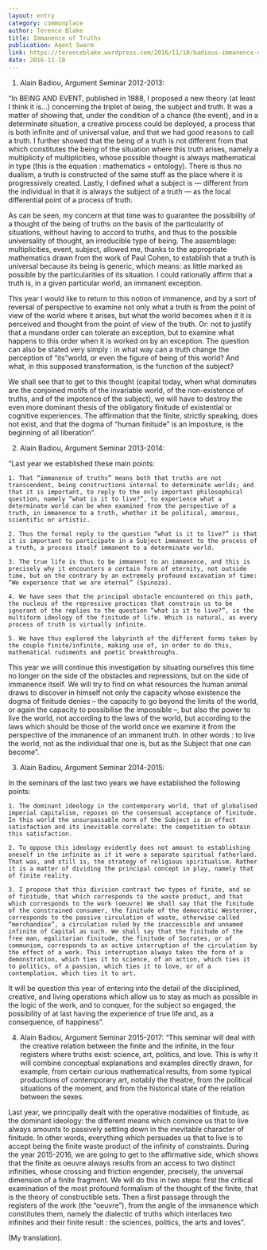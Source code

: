 ```yaml
---
layout: entry
category: commonplace
author: Terence Blake
title: Immanence of Truths
publication: Agent Swarm
link: https://terenceblake.wordpress.com/2016/11/10/badious-immanence-of-truths-arguments-2012-2017/
date: 2016-11-10
---
```


1) Alain Badiou, Argument Seminar 2012-2013:

“In BEING AND EVENT, published in 1988, I proposed a new theory (at least I think it is…) concerning the triplet of being, the subject and truth. It was a matter of showing that, under the condition of a chance (the event), and in a determinate situation, a creative process could be deployed, a process that is both infinite and of universal value, and that we had good reasons to call a truth. I further showed that the being of a truth is not different from that which constitutes the being of the situation where this truth arises, namely a multiplicity of multiplicities, whose possible thought is always mathematical in type (this is the equation : mathematics = ontology). There is thus no dualism, a truth is constructed of the same stuff as the place where it is progressively created. Lastly, I defined what a subject is — different from the individual in that it is always the subject of a truth — as the local differential point of a process of truth.

As can be seen, my concern at that time was to guarantee the possibility of a thought of the being of truths on the basis of the particularity of situations, without having to accord to truths, and thus to the possible universality of thought, an irreducible type of being. The assemblage: multiplicities, event, subject, allowed me, thanks to the appropriate mathematics drawn from the work of Paul Cohen, to establish that a truth is universal because its being is generic, which means: as little marked as possible by the particularities of its situation. I could rationally affirm that a truth is, in a given particular world, an immanent exception.

This year I would like to return to this notion of immanence, and by a sort of reversal of perspective to examine not only what a truth is from the point of view of the world where it arises, but what the world becomes when it it is perceived and thought from the point of view of the truth. Or: not to justify that a mundane order can tolerate an exception, but to examine what happens to this order when it is worked on by an exception. The question can also be stated very simply : in what way can a truth change the perception of “its”world, or even the figure of being of this world? And what, in this supposed transformation, is the function of the subject?

We shall see that to get to this thought (capital today, when what dominates are the conjoined motifs of the invariable world, of the non-existence of truths, and of the impotence of the subject), we will have to destroy the even more dominant thesis of the obligatory finitude of existential or cognitive experiences. The affirmation that the finite, strictly speaking, does not exist, and that the dogma of “human finitude” is an imposture, is the beginning of all liberation”.

2) Alain Badiou, Argument Seminar 2013-2014:

“Last year we established these main points:

	1. That “immanence of truths” means both that truths are not transcendent, being constructions internal to determinate worlds; and that it is important, to reply to the only important philosophical question, namely “what is it to live?”, to experience what a determinate world can be when examined from the perspective of a truth, in immanence to a truth, whether it be political, amorous, scientific or artistic.

	2. Thus the formal reply to the question “what is it to live?” is that it is important to participate in a Subject immanent to the process of a truth, a process itself immanent to a determinate world.

	3. The true life is thus to be immanent to an immanence, and this is precisely why it encounters a certain form of eternity, not outside time, but on the contrary by an extremely profound excavation of time: “We experience that we are eternal” (Spinoza).

	4. We have seen that the principal obstacle encountered on this path, the nucleus of the repressive practices that constrain us to be ignorant of the replies to the question “what is it to live?”, is the multiform ideology of the finitude of life. Which is natural, as every process of truth is virtually infinite.

	5. We have thus explored the labyrinth of the different forms taken by the couple finite/infinite, making use of, in order to do this, mathematical rudiments and poetic breakthroughs.

This year we will continue this investigation by situating ourselves this time no longer on the side of the obstacles and repressions, but on the side of immanence itself. We will try to find on what resources the human animal draws to discover in himself not only the capacity whose existence the dogma of finitude denies – the capacity to go beyond the limits of the world, or again the capacity to possibilise the impossible –, but also the power to live the world, not according to the laws of the world, but according to the laws which should be those of the world once we examine it from the perspective of the immanence of an immanent truth. In other words : to live the world, not as the individual that one is, but as the Subject that one can become”.

3) Alain Badiou, Argument Seminar 2014-2015:

In the seminars of the last two years we have established the following points:

	1. The dominant ideology in the contemporary world, that of globalised imperial capitalism, reposes on the consensual acceptance of finitude. In this world the unsurpassable norm of the Subject is in effect satisfaction and its inevitable correlate: the competition to obtain this satisfaction.

	2. To oppose this ideology evidently does not amount to establishing oneself in the infinite as if it were a separate spiritual fatherland. That was, and still is, the strategy of religious spiritualism. Rather it is a matter of dividing the principal concept in play, namely that of finite reality.

	3. I propose that this division contrast two types of finite, and so of finitude, that which corresponds to the waste product, and that which corresponds to the work (oeuvre) We shall say that the finitude of the constrained consumer, the finitude of the democratic Westerner, corresponds to the passive circulation of waste, otherwise called “merchandise”, a circulation ruled by the inaccessible and unnamed infinite of Capital as such. We shall say that the finitude of the free man, egalitarian finitude, the finitude of Socrates, or of communism, corresponds to an active interruption of the circulation by the effect of a work. This interruption always takes the form of a demonstration, which ties it to science, of an action, which ties it to politics, of a passion, which ties it to love, or of a contemplation, which ties it to art.

It will be question this year of entering into the detail of the disciplined, creative, and living operations which allow us to stay as much as possible in the logic of the work, and to conquer, for the subject so engaged, the possibility of at last having the experience of true life and, as a consequence, of happiness”.

4) Alain Badiou, Argument Seminar 2015-2017:
“This seminar will deal with the creative relation between the finite and the infinite, in the four registers where truths exist: science, art, politics, and love. This is why it will combine conceptual explanations and examples directly drawn, for example, from certain curious mathematical results, from some typical productions of contemporary art, notably the theatre, from the political situations of the moment, and from the historical state of the relation between the sexes.

Last year, we principally dealt with the operative modalities of finitude, as the dominant ideology: the different means which convince us that to live always amounts to passively settling down in the inevitable character of finitude. In other words, everything which persuades us that to live is to accept being the finite waste product of the infinity of constraints. During the year 2015-2016, we are going to get to the affirmative side, which shows that the finite as oeuvre always results from an access to two distinct infinities, whose crossing and friction engender, precisely, the universal dimension of a finite fragment. We will do this in two steps: first the critical examination of the most profound formalism of the thought of the finite, that is the theory of constructible sets. Then a first passage through the registers of the work (the “oeuvre”), from the angle of the immanence which constitutes them, namely the dialectic of truths which interlaces two infinites and their finite result : the sciences, politics, the arts and loves”.

(My translation).
